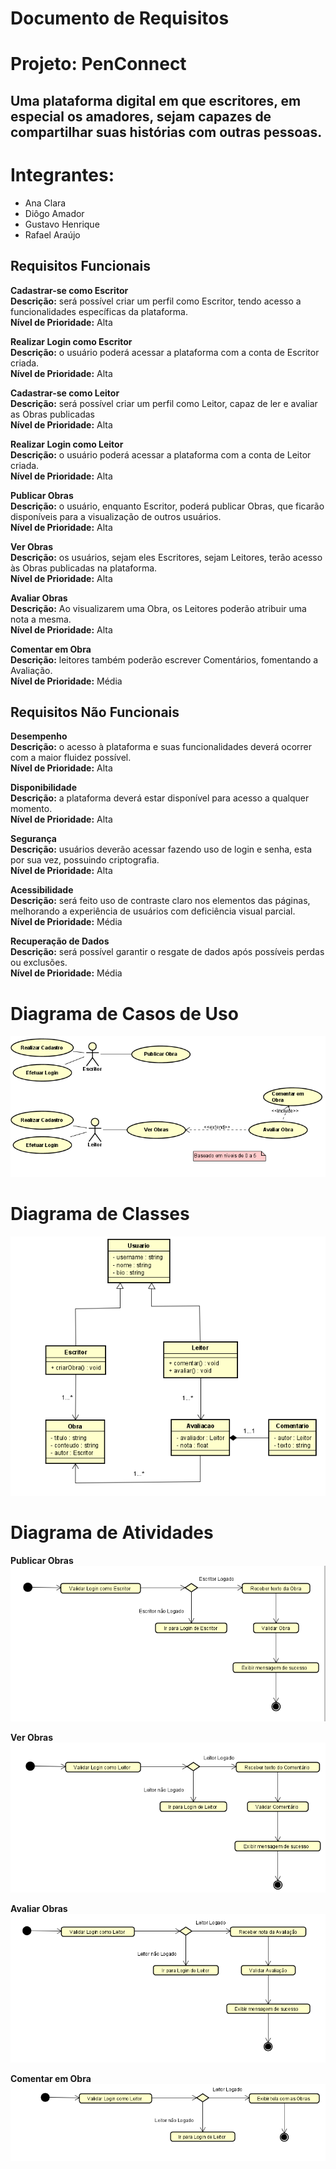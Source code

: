 # **Documento de Requisitos**

# **Projeto:** PenConnect

## Uma plataforma digital em que escritores, em especial os amadores, sejam capazes de compartilhar suas histórias com outras pessoas.

# **Integrantes:**

* Ana Clara  
* Diôgo Amador  
* Gustavo Henrique   
* Rafael Araújo

## Requisitos Funcionais

**Cadastrar-se como Escritor**  
**Descrição:** será possível criar um perfil como Escritor, tendo acesso a funcionalidades específicas da plataforma.  
**Nível de Prioridade:** Alta

**Realizar Login como Escritor**  
**Descrição:** o usuário poderá acessar a plataforma com a conta de Escritor criada.  
**Nível de Prioridade:** Alta

**Cadastrar-se como Leitor**  
**Descrição:** será possível criar um perfil como Leitor, capaz de ler e avaliar as Obras publicadas  
**Nível de Prioridade:** Alta

**Realizar Login como Leitor**  
**Descrição:** o usuário poderá acessar a plataforma com a conta de Leitor criada.  
**Nível de Prioridade:** Alta

**Publicar Obras**  
**Descrição:** o usuário, enquanto Escritor, poderá publicar Obras, que ficarão disponíveis para a visualização de outros usuários.  
**Nível de Prioridade:** Alta

**Ver Obras**  
**Descrição:** os usuários, sejam eles Escritores, sejam Leitores, terão acesso às Obras publicadas na plataforma.  
**Nível de Prioridade:** Alta

**Avaliar Obras**  
**Descrição:** Ao visualizarem uma Obra, os Leitores poderão atribuir uma nota a mesma.  
**Nível de Prioridade:** Alta

**Comentar em Obra**  
**Descrição:** leitores também poderão escrever Comentários, fomentando a Avaliação.  
**Nível de Prioridade:** Média

## Requisitos Não Funcionais

**Desempenho**  
**Descrição:** o acesso à plataforma e suas funcionalidades deverá ocorrer com a maior fluidez possível.  
**Nível de Prioridade:** Alta

**Disponibilidade**  
**Descrição:** a plataforma deverá estar disponível para acesso a qualquer momento.  
**Nível de Prioridade:** Alta

**Segurança**  
**Descrição:** usuários deverão acessar fazendo uso de login e senha, esta por sua vez, possuindo criptografia.  
**Nível de Prioridade:** Alta

**Acessibilidade**  
**Descrição:** será feito uso de contraste claro nos elementos das páginas, melhorando a experiência de usuários com deficiência visual parcial.  
**Nível de Prioridade:** Média

**Recuperação de Dados**  
**Descrição:** será possível garantir o resgate de dados após possíveis perdas ou exclusões.  
**Nível de Prioridade:** Média

# **Diagrama de Casos de Uso**
![Digrama de Casos de Uso](diagramas/casosDeUso.png)

# **Diagrama de Classes**
![Diagrama de Classes](diagramas/classes.png)

# **Diagrama de Atividades**
**Publicar Obras**
![Publicar Obras](diagramas/atv01.png)

**Ver Obras**
![Publicar Obras](diagramas/atv04.png)

**Avaliar Obras**
![Avaliar Obras](diagramas/atv03.png)

**Comentar em Obra**
![Comentar em Obra](diagramas/atv02.png)